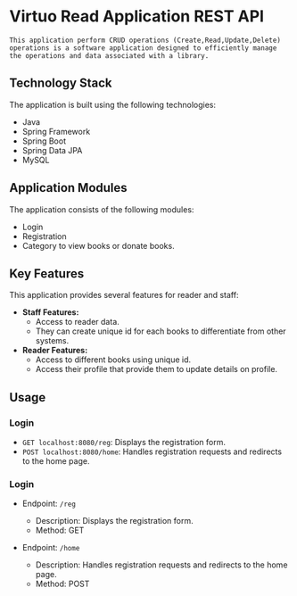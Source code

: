 # Virtuo Read  Application REST API
   
    This application perform CRUD operations (Create,Read,Update,Delete) operations is a software application designed to efficiently manage the operations and data associated with a library. 

## Technology Stack

The application is built using the following technologies:

* Java
* Spring Framework
* Spring Boot
* Spring Data JPA
* MySQL
  
## Application Modules

The application consists of the following modules:

* Login
* Registration
* Category to view books or donate books.
## Key Features
 This application provides several features for reader and staff:
 * **Staff Features:**
    * Access to reader data.
    * They can create unique id for each books to differentiate from other systems.
  * **Reader Features:**
    * Access to different books using unique id.
    * Access their profile that provide them to update details on profile.
  
## Usage
### Login
- `GET localhost:8080/reg`: Displays the registration form.
- `POST localhost:8080/home`: Handles registration requests and redirects to the home page.

### Login


- Endpoint: `/reg`
  - Description: Displays the registration form.
  - Method: GET

- Endpoint: `/home`
  - Description: Handles registration requests and redirects to the home page.
  - Method: POST 
 
